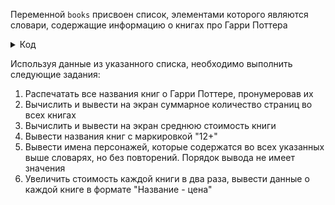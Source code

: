 Переменной `books` присвоен список, элементами которого являются словари, содержащие информацию о книгах про Гарри Поттера

<details>
  <summary>Код</summary>
     
  ```python
 books = [
    {
        "title": "Harry Potter and the Philosopher's Stone",
        "author": "J.K. Rowling",
        "publication_year": 1997,
        "pages": 223,
        "language": "English",
        "publisher": "Bloomsbury",
        "price": 10.99,
        "weight": 0.45,
        "age_rating": "all ages",
        "main_characters": ["Harry Potter", "Ron Weasley", "Hermione Granger", "Albus Dumbledore", "Severus Snape"]
    },
    {
        "title": "Harry Potter and the Chamber of Secrets",
        "author": "J.K. Rowling",
        "publication_year": 1998,
        "pages": 251,
        "language": "English",
        "publisher": "Bloomsbury",
        "price": 11.99,
        "weight": 0.52,
        "age_rating": "all ages",
        "main_characters": ["Harry Potter", "Ron Weasley", "Hermione Granger", "Albus Dumbledore", "Rubeus Hagrid"]
    },
    {
        "title": "Harry Potter and the Prisoner of Azkaban",
        "author": "J.K. Rowling",
        "publication_year": 1999,
        "pages": 317,
        "language": "English",
        "publisher": "Bloomsbury",
        "price": 12.99,
        "weight": 0.61,
        "age_rating": "all ages",
        "main_characters": ["Harry Potter", "Ron Weasley", "Hermione Granger", "Albus Dumbledore", "Sirius Black"]
    },
    {
        "title": "Harry Potter and the Goblet of Fire",
        "author": "J.K. Rowling",
        "publication_year": 2000,
        "pages": 636,
        "language": "English",
        "publisher": "Bloomsbury",
        "price": 15.99,
        "weight": 0.91,
        "age_rating": "all ages",
        "main_characters": ["Harry Potter", "Ron Weasley", "Hermione Granger", "Albus Dumbledore", "Cedric Diggory"]
    },
    {
        "title": "Harry Potter and the Order of Phoenix",
        "author": "J.K. Rowling",
        "publication_year": 2003,
        "pages": 766,
        "language": "English",
        "publisher": "Bloomsbury",
        "price": 18.99,
        "weight": 1.03,
        "age_rating": "12+",
        "main_characters": ["Harry Potter", "Ron Weasley", "Hermione Granger", "Albus Dumbledore", "Luna Lovegood"]
    },
    {
        "title": "Harry Potter and the Half-Blood Prince",
        "author": "J.K. Rowling",
        "publication_year": 2005,
        "pages": 607,
        "language": "English",
        "publisher": "Bloomsbury",
        "price": 20.99,
        "weight": 0.95,
        "age_rating": "12+",
        "main_characters": ["Harry Potter", "Ron Weasley", "Hermione Granger", "Albus Dumbledore", "Draco Malfoy", "Horace Slughorn"]
    },
    {
        "title": "Harry Potter and the Deathly Hallows",
        "author": "J.K. Rowling",
        "publication_year": 2007,
        "pages": 759,
        "language": "English",
        "publisher": "Bloomsbury",
        "price": 22.99,
        "weight": 1.18,
        "age_rating": "12+",
        "main_characters": ["Harry Potter", "Ron Weasley", "Hermione Granger", "Albus Dumbledore", "Neville Longbottom", "Ginny Weasley"]
    }
 ]
``` 
</details>

Используя данные из указанного списка, необходимо выполнить следующие задания:

1. Распечатать все названия книг о Гарри Поттере, пронумеровав их
2. Вычислить и вывести на экран суммарное количество страниц во всех книгах
3. Вычислить и вывести на экран среднюю стоимость книги
4. Вывести названия книг с маркировкой "12+"
5. Вывести имена персонажей, которые содержатся во всех указанных выше словарях, но без повторений. Порядок вывода не имеет значения
6. Увеличить стоимость каждой книги в два раза, вывести данные о каждой книге в формате "Название - цена"
